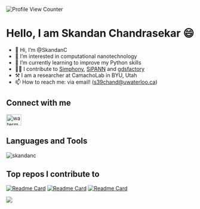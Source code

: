 ![Profile View Counter](https://komarev.com/ghpvc/?username=SkandanC)

# Hello, I am Skandan Chandrasekar 😄

- 👋 Hi, I’m @SkandanC
- 👀 I’m interested in computational nanotechnology
- 🌱 I’m currently learning to improve my Python skills
- 👨‍💻 I contribute to [Simphony](https://github.com/BYUCamachoLab/simphony), [SiPANN](https://github.com/BYUCamachoLab/SiPANN) and [gdsfactory](https://github.com/gdsfactory/gdsfactory)
- ⚒  I am a researcher at CamachoLab in BYU, Utah
- 📫 How to reach me: via email! (s39chand@uwaterloo.ca)

## Connect with me
<p align="left">
<a href="https://www.youtube.com/channel/UCoRZrHIiIEnO1kQtUOpYAzw" target="blank"><img align="center" src="https://raw.githubusercontent.com/rahuldkjain/github-profile-readme-generator/master/src/images/icons/Social/youtube.svg" alt="watermans" height="30" width="40" /></a>
</p>

## Languages and Tools
<p><img align="center" src="https://github-readme-stats.vercel.app/api/top-langs?username=skandanc&show_icons=true&locale=en&layout=compact" alt="skandanc" /></p>

## Top repos I contribute to
[![Readme Card](https://github-readme-stats.vercel.app/api/pin/?username=BYUCamachoLab&repo=simphony)](https://github.com/BYUCamachoLab/simphony) [![Readme Card](https://github-readme-stats.vercel.app/api/pin/?username=BYUCamachoLab&repo=SiPANN)](https://github.com/BYUCamachoLab/SiPANN) [![Readme Card](https://github-readme-stats.vercel.app/api/pin/?username=gdsfactory&repo=gdsfactory)](https://github.com/gdsfactory/gdsfactory)

![](https://github-readme-stats.vercel.app/api?username=SkandanC)

<!---
SkandanC/SkandanC is a ✨ special ✨ repository because its `README.md` (this file) appears on your GitHub profile.
You can click the Preview link to take a look at your changes.
--->
